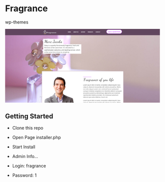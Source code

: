 # Fragrance
wp-themes

<img src="https://github.com/Akopean/Fragrance/blob/master/screenshot.png?raw=true">

## Getting Started
- Clone this repo
- Open Page installer.php
- Start Install

- Admin Info...
- Login: fragrance
- Password: 1



